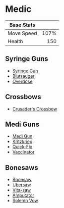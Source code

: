 # Medic

| Base Stats |       |
|------------|------:|
| Move Speed |  107% |
| Health     |  150  |

## Syringe Guns
* [Syringe Gun](items/syringe-gun.md)
* [Blutsauger](items/blutsauger.md)
* [Overdose](items/overdose.md)

## Crossbows
* [Crusader's Crossbow](items/crusaders.crossbow.md)

## Medi Guns
* [Medi Gun](items/medi-gun.md)
* [Kritzkrieg](items/kritzkrieg.md)
* [Quick-Fix](items/quick-fix.md)
* [Vaccinator](items/vaccinator.md)

## Bonesaws
* [Bonesaw](items/bonesaw.md)
* [Ubersaw](items/ubersaw.md)
* [Vita-saw](items/vita-saw.md)
* [Amputator](items/amputator.md)
* [Solemn Vow](items/solemn-vow.md)
